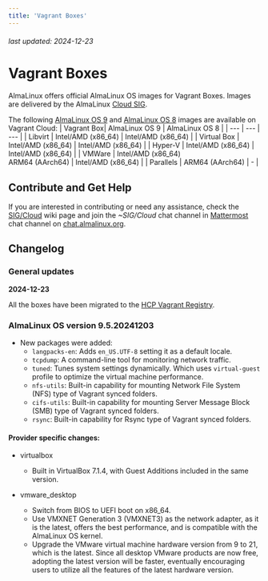 ```yaml
---
title: 'Vagrant Boxes'
---
```


###### last updated: 2024-12-23

# Vagrant Boxes

AlmaLinux offers official AlmaLinux OS images for Vagrant Boxes. Images are delivered by the AlmaLinux [Cloud SIG](https://wiki.almalinux.org/sigs/Cloud.html).

The following [AlmaLinux OS 9](https://app.vagrantup.com/almalinux/boxes/9) and [AlmaLinux OS 8](https://app.vagrantup.com/almalinux/boxes/8) images are available on Vagrant Cloud:
| Vagrant Box| AlmaLinux OS 9 | AlmaLinux OS 8 |
| --- | --- | --- |
| Libvirt | Intel/AMD (x86_64) | Intel/AMD (x86_64) | 
| Virtual Box | Intel/AMD (x86_64) | Intel/AMD (x86_64) |
| Hyper-V | Intel/AMD (x86_64) | Intel/AMD (x86_64) |
| VMWare | Intel/AMD (x86_64)<br>ARM64 (AArch64) | Intel/AMD (x86_64) |
| Parallels | ARM64 (AArch64) | - | 

## Contribute and Get Help

If you are interested in contributing or need any assistance, check the [SIG/Cloud](/sigs/Cloud) wiki page and join the *~SIG/Cloud* chat channel in [Mattermost](https://chat.almalinux.org/almalinux/channels/sigcloud) chat channel on [chat.almalinux.org](https://chat.almalinux.org).

## Changelog

### General updates
**2024-12-23**

All the boxes have been migrated to the [HCP Vagrant Registry](https://portal.cloud.hashicorp.com/vagrant/discover/almalinux).

### AlmaLinux OS version **9.5.20241203**

* New packages were added:
  - `langpacks-en`: Adds `en_US.UTF-8` setting it as a default locale.
  - `tcpdump`: A command-line tool for monitoring network traffic.
  - `tuned`: Tunes system settings dynamically. Which uses `virtual-guest` profile to optimize the virtual machine performance.
  - `nfs-utils`: Built-in capability for mounting Network File System (NFS) type of Vagrant synced folders.
  - `cifs-utils`: Built-in capability for mounting Server Message Block (SMB) type of Vagrant synced folders.
  - `rsync`: Built-in capability for Rsync type of Vagrant synced folders.

#### Provider specific changes:

* virtualbox
  * Built in VirtualBox 7.1.4, with Guest Additions included in the same version.

* vmware_desktop
  - Switch from BIOS to UEFI boot on x86_64.
  - Use VMXNET Generation 3 (VMXNET3) as the network adapter, as it is the latest, offers the best performance, and is compatible with the AlmaLinux OS kernel.
  - Upgrade the VMware virtual machine hardware version from 9 to 21, which is the latest. Since all desktop VMware products are now free, adopting the latest version will be faster, eventually encouraging users to utilize all the features of the latest hardware version.
